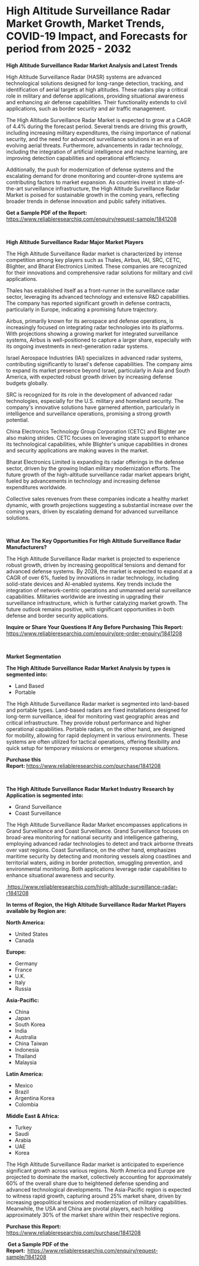 <p><h1>High Altitude Surveillance Radar Market Growth, Market Trends, COVID-19 Impact, and Forecasts for period from 2025 - 2032</h1></p><p><strong>High Altitude Surveillance Radar Market Analysis and Latest Trends</strong></p>
<p><p>High Altitude Surveillance Radar (HASR) systems are advanced technological solutions designed for long-range detection, tracking, and identification of aerial targets at high altitudes. These radars play a critical role in military and defense applications, providing situational awareness and enhancing air defense capabilities. Their functionality extends to civil applications, such as border security and air traffic management.</p><p>The High Altitude Surveillance Radar Market is expected to grow at a CAGR of 4.4% during the forecast period. Several trends are driving this growth, including increasing military expenditures, the rising importance of national security, and the need for advanced surveillance solutions in an era of evolving aerial threats. Furthermore, advancements in radar technology, including the integration of artificial intelligence and machine learning, are improving detection capabilities and operational efficiency. </p><p>Additionally, the push for modernization of defense systems and the escalating demand for drone monitoring and counter-drone systems are contributing factors to market expansion. As countries invest in state-of-the-art surveillance infrastructure, the High Altitude Surveillance Radar Market is poised for sustainable growth in the coming years, reflecting broader trends in defense innovation and public safety initiatives.</p></p>
<p><strong>Get a Sample PDF of the Report:&nbsp;</strong> <a href="https://www.reliableresearchiq.com/enquiry/request-sample/1841208?utm_campaign=3205&utm_medium=2&utm_source=Github&utm_content=ia&utm_term=16042025&utm_id=high-altitude-surveillance-radar">https://www.reliableresearchiq.com/enquiry/request-sample/1841208</a></p>
<p>&nbsp;</p>
<p><strong>High Altitude Surveillance Radar Major Market Players</strong></p>
<p><p>The High Altitude Surveillance Radar market is characterized by intense competition among key players such as Thales, Airbus, IAI, SRC, CETC, Blighter, and Bharat Electronics Limited. These companies are recognized for their innovations and comprehensive radar solutions for military and civil applications.</p><p>Thales has established itself as a front-runner in the surveillance radar sector, leveraging its advanced technology and extensive R&D capabilities. The company has reported significant growth in defense contracts, particularly in Europe, indicating a promising future trajectory. </p><p>Airbus, primarily known for its aerospace and defense operations, is increasingly focused on integrating radar technologies into its platforms. With projections showing a growing market for integrated surveillance systems, Airbus is well-positioned to capture a larger share, especially with its ongoing investments in next-generation radar systems.</p><p>Israel Aerospace Industries (IAI) specializes in advanced radar systems, contributing significantly to Israel's defense capabilities. The company aims to expand its market presence beyond Israel, particularly in Asia and South America, with expected robust growth driven by increasing defense budgets globally.</p><p>SRC is recognized for its role in the development of advanced radar technologies, especially for the U.S. military and homeland security. The company's innovative solutions have garnered attention, particularly in intelligence and surveillance operations, promising a strong growth potential.</p><p>China Electronics Technology Group Corporation (CETC) and Blighter are also making strides. CETC focuses on leveraging state support to enhance its technological capabilities, while Blighter's unique capabilities in drones and security applications are making waves in the market.</p><p>Bharat Electronics Limited is expanding its radar offerings in the defense sector, driven by the growing Indian military modernization efforts. The future growth of the high-altitude surveillance radar market appears bright, fueled by advancements in technology and increasing defense expenditures worldwide. </p><p>Collective sales revenues from these companies indicate a healthy market dynamic, with growth projections suggesting a substantial increase over the coming years, driven by escalating demand for advanced surveillance solutions.</p></p>
<p>&nbsp;</p>
<p><strong>What Are The Key Opportunities For High Altitude Surveillance Radar Manufacturers?</strong></p>
<p><p>The High Altitude Surveillance Radar market is projected to experience robust growth, driven by increasing geopolitical tensions and demand for advanced defense systems. By 2028, the market is expected to expand at a CAGR of over 6%, fueled by innovations in radar technology, including solid-state devices and AI-enabled systems. Key trends include the integration of network-centric operations and unmanned aerial surveillance capabilities. Militaries worldwide are investing in upgrading their surveillance infrastructure, which is further catalyzing market growth. The future outlook remains positive, with significant opportunities in both defense and border security applications.</p></p>
<p><strong>Inquire or Share Your Questions If Any Before Purchasing This Report:</strong> <a href="https://www.reliableresearchiq.com/enquiry/pre-order-enquiry/1841208?utm_campaign=3205&utm_medium=2&utm_source=Github&utm_content=ia&utm_term=16042025&utm_id=high-altitude-surveillance-radar">https://www.reliableresearchiq.com/enquiry/pre-order-enquiry/1841208</a></p>
<p>&nbsp;</p>
<p><strong>Market Segmentation</strong></p>
<p><strong>The High Altitude Surveillance Radar Market Analysis by types is segmented into:</strong></p>
<p><ul><li>Land Based</li><li>Portable</li></ul></p>
<p><p>The High Altitude Surveillance Radar market is segmented into land-based and portable types. Land-based radars are fixed installations designed for long-term surveillance, ideal for monitoring vast geographic areas and critical infrastructure. They provide robust performance and higher operational capabilities. Portable radars, on the other hand, are designed for mobility, allowing for rapid deployment in various environments. These systems are often utilized for tactical operations, offering flexibility and quick setup for temporary missions or emergency response situations.</p></p>
<p><strong>Purchase this Report:&nbsp;</strong><a href="https://www.reliableresearchiq.com/purchase/1841208?utm_campaign=3205&utm_medium=2&utm_source=Github&utm_content=ia&utm_term=16042025&utm_id=high-altitude-surveillance-radar">https://www.reliableresearchiq.com/purchase/1841208</a></p>
<p>&nbsp;</p>
<p><strong>The High Altitude Surveillance Radar Market Industry Research by Application is segmented into:</strong></p>
<p><ul><li>Grand Surveillance</li><li>Coast Surveillance</li></ul></p>
<p><p>The High Altitude Surveillance Radar Market encompasses applications in Grand Surveillance and Coast Surveillance. Grand Surveillance focuses on broad-area monitoring for national security and intelligence gathering, employing advanced radar technologies to detect and track airborne threats over vast regions. Coast Surveillance, on the other hand, emphasizes maritime security by detecting and monitoring vessels along coastlines and territorial waters, aiding in border protection, smuggling prevention, and environmental monitoring. Both applications leverage radar capabilities to enhance situational awareness and security.</p></p>
<p><a href="https://www.reliableresearchiq.com/high-altitude-surveillance-radar-r1841208?utm_campaign=3205&utm_medium=2&utm_source=Github&utm_content=ia&utm_term=16042025&utm_id=high-altitude-surveillance-radar">&nbsp;https://www.reliableresearchiq.com/high-altitude-surveillance-radar-r1841208</a></p>
<p><strong>In terms of Region, the High Altitude Surveillance Radar Market Players available by Region are:</strong></p>
<p>
    <p> <strong> North America: </strong>
        <ul>
            <li>United States</li>
            <li>Canada</li>
        </ul>
        </p> 
    <p> <strong> Europe: </strong>
        <ul>
            <li>Germany</li>
            <li>France</li>
            <li>U.K.</li>
            <li>Italy</li>
            <li>Russia</li>
        </ul>
        </p> 
    <p> <strong> Asia-Pacific: </strong>
        <ul>
            <li>China</li>
            <li>Japan</li>
            <li>South Korea</li>
            <li>India</li>
            <li>Australia</li>
            <li>China Taiwan</li>
            <li>Indonesia</li>
            <li>Thailand</li>
            <li>Malaysia</li>
        </ul>
        </p> 
    <p> <strong> Latin America: </strong>
        <ul>
            <li>Mexico</li>
            <li>Brazil</li>
            <li>Argentina Korea</li>
            <li>Colombia</li>
        </ul>
        </p> 
    <p> <strong> Middle East & Africa: </strong>
        <ul>
            <li>Turkey</li>
            <li>Saudi</li>
            <li>Arabia</li>
            <li>UAE</li>
            <li>Korea</li>
        </ul>
    </p>
    </p>
<p><p>The High Altitude Surveillance Radar market is anticipated to experience significant growth across various regions. North America and Europe are projected to dominate the market, collectively accounting for approximately 60% of the overall share due to heightened defense spending and advanced technological developments. The Asia-Pacific region is expected to witness rapid growth, capturing around 25% market share, driven by increasing geopolitical tensions and modernization of military capabilities. Meanwhile, the USA and China are pivotal players, each holding approximately 30% of the market share within their respective regions.</p></p>
<p><strong>Purchase this Report: </strong><a href="https://www.reliableresearchiq.com/purchase/1841208?utm_campaign=3205&utm_medium=2&utm_source=Github&utm_content=ia&utm_term=16042025&utm_id=high-altitude-surveillance-radar">https://www.reliableresearchiq.com/purchase/1841208</a></p>
<p>&nbsp;<strong>Get a Sample PDF of the Report:&nbsp;&nbsp;</strong><a href="https://www.reliableresearchiq.com/enquiry/request-sample/1841208?utm_campaign=3205&utm_medium=2&utm_source=Github&utm_content=ia&utm_term=16042025&utm_id=high-altitude-surveillance-radar">https://www.reliableresearchiq.com/enquiry/request-sample/1841208</a></p>
<p><strong></strong></p>
<p><p></p><p></p><p></p></p>